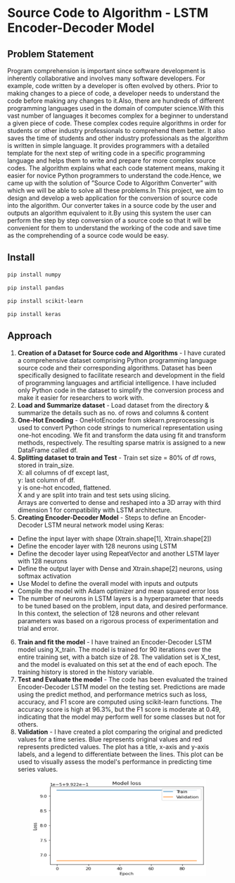 # Source Code to Algorithm - LSTM Encoder-Decoder Model

## Problem Statement

Program comprehension is important since software development is inherently collaborative and
involves many software developers. For example, code written by a developer is often evolved by
others. Prior to making changes to a piece of code, a developer needs to understand the code before
making any changes to it.Also, there are hundreds of different programming languages used in the
domain of computer science.With this vast number of languages it becomes complex for a beginner
to understand a given piece of code. These complex codes require algorithms in order for students or
other industry professionals to comprehend them better. It also saves the time of students and other
industry professionals as the algorithm is written in simple language. It provides programmers with
a detailed template for the next step of writing code in a specific programming language and helps
them to write and prepare for more complex source codes. The algorithm explains what each code
statement means, making it easier for novice Python programmers to understand the code.Hence,
we came up with the solution of ”Source Code to Algorithm Converter” with which we will be able
to solve all these problems.In This project, we aim to design and develop a web application for the
conversion of source code into the algorithm. Our converter takes in a source code by the user and
outputs an algorithm equivalent to it.By using this system the user can perform the step by step
conversion of a source code so that it will be convenient for them to understand the working of the
code and save time as the comprehending of a source code would be easy.



## Install
```
pip install numpy
```

```
pip install pandas
```
```
pip install scikit-learn
```
```
pip install keras
```

## Approach

1. **Creation of a Dataset for Source code and Algorithms** - I have curated a comprehensive dataset comprising Python programming language source code and their corresponding algorithms. Dataset has been specifically designed to facilitate research and development in the field of programming languages and artificial intelligence.
I have included only Python code in the dataset to simplify the conversion process and make it easier for researchers to work with.
2. **Load and Summarize dataset** - Load dataset from the directory & summarize the details such as no. of rows and columns & content  
3. **One-Hot Encoding** - OneHotEncoder from sklearn.preprocessing is used to convert Python code strings to numerical representation using one-hot encoding. We fit and transform the data using fit and transform methods, respectively. The resulting sparse matrix is assigned to a new DataFrame called df.
4. **Splitting dataset to train and Test** - 
Train set size = 80% of df rows, stored in train_size.  
X: all columns of df except last,  
y: last column of df.  
y is one-hot encoded, flattened.  
X and y are split into train and test sets using slicing.  
Arrays are converted to dense and reshaped into a 3D array with third dimension 1 for compatibility with LSTM architecture.
5. **Creating Encoder-Decoder Model** -
Steps to define an Encoder-Decoder LSTM neural network model using Keras:

- Define the input layer with shape (Xtrain.shape[1], Xtrain.shape[2])
- Define the encoder layer with 128 neurons using LSTM
- Define the decoder layer using RepeatVector and another LSTM layer with 128 neurons
- Define the output layer with Dense and Xtrain.shape[2] neurons, using softmax activation
- Use Model to define the overall model with inputs and outputs
- Compile the model with Adam optimizer and mean squared error loss
- The number of neurons in LSTM layers is a hyperparameter that needs to be tuned based on the problem, input data, and desired performance. In this context, the selection of 128 neurons and other relevant parameters was based on a rigorous process of experimentation and trial and error.

6. **Train and fit the model** - I have trained an Encoder-Decoder LSTM model using X_train. The model is trained for 90 iterations over the entire training set, with a batch size of 28. The validation set is X_test, and the model is evaluated on this set at the end of each epoch. The training history is stored in the history variable.
7. **Test and Evaluate the model** - The code has been evaluated the trained Encoder-Decoder LSTM model on the testing set. Predictions are made using the predict method, and performance metrics such as loss, accuracy, and F1 score are computed using scikit-learn functions. The accuracy score is high at 96.3%, but the F1 score is moderate at 0.49, indicating that the model may perform well for some classes but not for others. 
8. **Validation** - I have created a plot comparing the original and predicted values for a time series. Blue represents original values and red represents predicted values. The plot has a title, x-axis and y-axis labels, and a legend to differentiate between the lines. This plot can be used to visually assess the model's performance in predicting time series values.

 <p align="center">
        <img src="image.png" height="220" width="400"></p>

